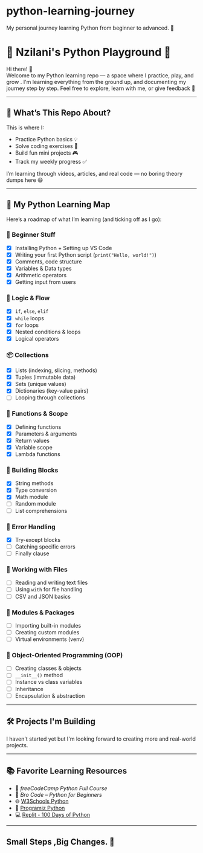 # python-learning-journey
My personal journey learning Python from beginner to advanced. 🚀

# 🐍 Nzilani's Python Playground 🌱

Hi there! 👋  
Welcome to my Python learning repo — a space where I practice, play, and grow . I'm learning everything from the ground up, and documenting my journey step by step. Feel free to explore, learn with me, or give feedback 💬

---

## 📍 What’s This Repo About?

This is where I:
- Practice Python basics 💡  
- Solve coding exercises 🔧  
- Build fun mini projects 🎮  
- Track my weekly progress ✅  

I’m learning through videos, articles, and real code — no boring theory dumps here 😄

---

## 🧭 My Python Learning Map

Here’s a roadmap of what I’m learning (and ticking off as I go):

### 🐣 Beginner Stuff
- [x] Installing Python + Setting up VS Code  
- [x] Writing your first Python script (`print("Hello, world!")`)  
- [x] Comments, code structure  
- [x] Variables & Data types  
- [x] Arithmetic operators  
- [x] Getting input from users  

### 🔁 Logic & Flow
- [x] `if`, `else`, `elif`  
- [x] `while` loops  
- [x] `for` loops  
- [x] Nested conditions & loops  
- [x] Logical operators  

### 📦 Collections
- [x] Lists (indexing, slicing, methods)  
- [x] Tuples (immutable data)  
- [x] Sets (unique values)  
- [x] Dictionaries (key-value pairs)  
- [ ] Looping through collections  

### 🧠 Functions & Scope
- [x] Defining functions  
- [x] Parameters & arguments  
- [x] Return values  
- [x] Variable scope  
- [x] Lambda functions  

### 🧱 Building Blocks
- [x] String methods  
- [x] Type conversion  
- [x] Math module  
- [ ] Random module  
- [ ] List comprehensions  

### 🔧 Error Handling
- [x] Try-except blocks  
- [ ] Catching specific errors  
- [ ] Finally clause  

### 📂 Working with Files
- [ ] Reading and writing text files  
- [ ] Using `with` for file handling  
- [ ] CSV and JSON basics  

### 🔄 Modules & Packages
- [ ] Importing built-in modules  
- [ ] Creating custom modules  
- [ ] Virtual environments (venv)  

### 🧱 Object-Oriented Programming (OOP)
- [ ] Creating classes & objects  
- [ ] `__init__()` method  
- [ ] Instance vs class variables  
- [ ] Inheritance  
- [ ] Encapsulation & abstraction  

---

## 🛠️ Projects I'm Building

I haven't started yet but I'm looking forward to creating more and real-world projects.

---

## 📚 Favorite Learning Resources
 
- 🎥 *freeCodeCamp Python Full Course*  
- 🎥 *Bro Code – Python for Beginners*  
- 🌐 [W3Schools Python](https://www.w3schools.com/python/)  
- 🧰 [Programiz Python](https://www.programiz.com/python-programming)  
- 💻 [Replit - 100 Days of Python](https://replit.com/)

---

## Small Steps ,Big Changes. 🚀

